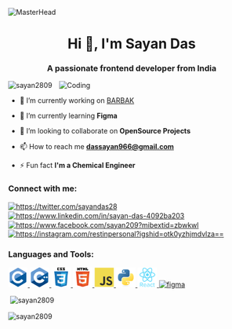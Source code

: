 ![MasterHead](https://as1.ftcdn.net/v2/jpg/02/92/88/72/1000_F_292887204_2wH041phSQo70eqaE9GRqFvn5MmQ4B8w.jpg)
<h1 align="center">Hi 👋, I'm Sayan Das</h1>
<h3 align="center">A passionate frontend developer from India</h3>
<img align="right" alt="Coding" width="400" src="https://media1.giphy.com/media/bGgsc5mWoryfgKBx1u/giphy.gif?cid=ecf05e4714f2hy1m9q2q9zo48u6hw8h9z60qziajbds00ff3&ep=v1_gifs_search&rid=giphy.gif&ct=g">
<p align="left"> <img src="https://komarev.com/ghpvc/?username=sayan2809&label=Profile%20views&color=0e75b6&style=flat" alt="sayan2809" /> </p>

- 🔭 I’m currently working on [BARBAK](https://bar-bak-demo-1.vercel.app/)

- 🌱 I’m currently learning **Figma**

- 👯 I’m looking to collaborate on **OpenSource Projects**

- 📫 How to reach me **dassayan966@gmail.com**

- ⚡ Fun fact **I'm a Chemical Engineer**

<h3 align="left">Connect with me:</h3>
<p align="left">
<a href="https://twitter.com/https://twitter.com/sayandas28" target="blank"><img align="center" src="https://raw.githubusercontent.com/rahuldkjain/github-profile-readme-generator/master/src/images/icons/Social/twitter.svg" alt="https://twitter.com/sayandas28" height="30" width="40" /></a>
<a href="https://linkedin.com/in/https://www.linkedin.com/in/sayan-das-4092ba203" target="blank"><img align="center" src="https://raw.githubusercontent.com/rahuldkjain/github-profile-readme-generator/master/src/images/icons/Social/linked-in-alt.svg" alt="https://www.linkedin.com/in/sayan-das-4092ba203" height="30" width="40" /></a>
<a href="https://fb.com/https://www.facebook.com/sayan209?mibextid=zbwkwl" target="blank"><img align="center" src="https://raw.githubusercontent.com/rahuldkjain/github-profile-readme-generator/master/src/images/icons/Social/facebook.svg" alt="https://www.facebook.com/sayan209?mibextid=zbwkwl" height="30" width="40" /></a>
<a href="https://instagram.com/https://instagram.com/restinpersonal?igshid=otk0yzhjmdvlza==" target="blank"><img align="center" src="https://raw.githubusercontent.com/rahuldkjain/github-profile-readme-generator/master/src/images/icons/Social/instagram.svg" alt="https://instagram.com/restinpersonal?igshid=otk0yzhjmdvlza==" height="30" width="40" /></a>
</p>

<h3 align="left">Languages and Tools:</h3>
<p align="left"> <a href="https://www.cprogramming.com/" target="_blank" rel="noreferrer"> <img src="https://raw.githubusercontent.com/devicons/devicon/master/icons/c/c-original.svg" alt="c" width="40" height="40"/> </a> <a href="https://www.w3schools.com/cpp/" target="_blank" rel="noreferrer"> <img src="https://raw.githubusercontent.com/devicons/devicon/master/icons/cplusplus/cplusplus-original.svg" alt="cplusplus" width="40" height="40"/> </a> <a href="https://www.w3schools.com/css/" target="_blank" rel="noreferrer"> <img src="https://raw.githubusercontent.com/devicons/devicon/master/icons/css3/css3-original-wordmark.svg" alt="css3" width="40" height="40"/> </a> <a href="https://www.w3.org/html/" target="_blank" rel="noreferrer"> <img src="https://raw.githubusercontent.com/devicons/devicon/master/icons/html5/html5-original-wordmark.svg" alt="html5" width="40" height="40"/> </a> <a href="https://developer.mozilla.org/en-US/docs/Web/JavaScript" target="_blank" rel="noreferrer"> <img src="https://raw.githubusercontent.com/devicons/devicon/master/icons/javascript/javascript-original.svg" alt="javascript" width="40" height="40"/> </a> <a href="https://www.python.org" target="_blank" rel="noreferrer"> <img src="https://raw.githubusercontent.com/devicons/devicon/master/icons/python/python-original.svg" alt="python" width="40" height="40"/> </a> <a href="https://reactjs.org/" target="_blank" rel="noreferrer"> <img src="https://raw.githubusercontent.com/devicons/devicon/master/icons/react/react-original-wordmark.svg" alt="react" width="40" height="40"/> </a>  <a href="https://www.figma.com/" target="_blank" rel="noreferrer"> <img src="https://www.vectorlogo.zone/logos/figma/figma-icon.svg" alt="figma" width="40" height="40"/> </a> </p>

<p>&nbsp;<img align="center" src="https://github-readme-stats.vercel.app/api?username=sayan2809&show_icons=true&locale=en" alt="sayan2809" /></p>

<p><img align="center" src="https://github-readme-streak-stats.herokuapp.com/?user=sayan2809&" alt="sayan2809" /></p>
<div align="center">

